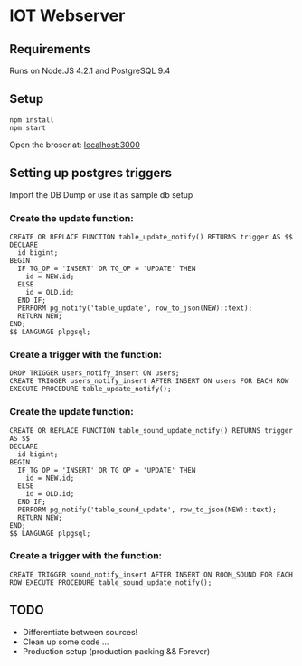# IOT Webserver

## Requirements

Runs on Node.JS 4.2.1 and PostgreSQL 9.4

## Setup
```
npm install
npm start
```
Open the broser at: [localhost:3000](http://localhost:3000)
## Setting up postgres triggers

Import the DB Dump or use it as sample db setup

### Create the update function:
```
CREATE OR REPLACE FUNCTION table_update_notify() RETURNS trigger AS $$
DECLARE
  id bigint;
BEGIN
  IF TG_OP = 'INSERT' OR TG_OP = 'UPDATE' THEN
    id = NEW.id;
  ELSE
    id = OLD.id;
  END IF;
  PERFORM pg_notify('table_update', row_to_json(NEW)::text);
  RETURN NEW;
END;
$$ LANGUAGE plpgsql;
```

### Create a trigger with the function:
```
DROP TRIGGER users_notify_insert ON users;
CREATE TRIGGER users_notify_insert AFTER INSERT ON users FOR EACH ROW EXECUTE PROCEDURE table_update_notify();
```

### Create the update function:
```
CREATE OR REPLACE FUNCTION table_sound_update_notify() RETURNS trigger AS $$
DECLARE
  id bigint;
BEGIN
  IF TG_OP = 'INSERT' OR TG_OP = 'UPDATE' THEN
    id = NEW.id;
  ELSE
    id = OLD.id;
  END IF;
  PERFORM pg_notify('table_sound_update', row_to_json(NEW)::text);
  RETURN NEW;
END;
$$ LANGUAGE plpgsql;
```

### Create a trigger with the function:
```
CREATE TRIGGER sound_notify_insert AFTER INSERT ON ROOM_SOUND FOR EACH ROW EXECUTE PROCEDURE table_sound_update_notify();
```



## TODO
* Differentiate between sources!
* Clean up some code ...
* Production setup (production packing && Forever)
